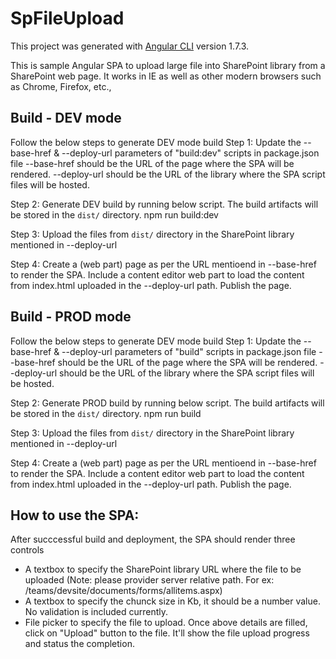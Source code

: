 # SpFileUpload

This project was generated with [Angular CLI](https://github.com/angular/angular-cli) version 1.7.3.

This is sample Angular SPA to upload large file into SharePoint library from a SharePoint web page.
It works in IE as well as other modern browsers such as Chrome, Firefox, etc.,

## Build - DEV mode
Follow the below steps to generate DEV mode build
Step 1: Update the --base-href & --deploy-url parameters of "build:dev" scripts in package.json file
 --base-href should be the URL of the page where the SPA will be rendered.
 --deploy-url should be the URL of the library where the SPA script files will be hosted. 

Step 2: Generate DEV build by running below script. 
The build artifacts will be stored in the `dist/` directory. 
npm run build:dev

Step 3: Upload the files from `dist/` directory in the SharePoint library mentioned in --deploy-url

Step 4: Create a (web part) page as per the URL mentioend in --base-href to render the SPA. Include a content editor web part to load the content from index.html uploaded in the --deploy-url path. Publish the page. 

## Build - PROD mode
Follow the below steps to generate DEV mode build
Step 1: Update the --base-href & --deploy-url parameters of "build" scripts in package.json file
 --base-href should be the URL of the page where the SPA will be rendered.
 --deploy-url should be the URL of the library where the SPA script files will be hosted. 

Step 2: Generate PROD build by running below script. 
The build artifacts will be stored in the `dist/` directory. 
npm run build

Step 3: Upload the files from `dist/` directory in the SharePoint library mentioned in --deploy-url

Step 4: Create a (web part) page as per the URL mentioend in --base-href to render the SPA. Include a content editor web part to load the content from index.html uploaded in the --deploy-url path. Publish the page. 


## How to use the SPA: 
After succcessful build and deployment, the SPA should render three controls
- A textbox to specify the SharePoint library URL where the file to be uploaded (Note: please provider server relative path. For ex: /teams/devsite/documents/forms/allitems.aspx)
- A textbox to specify the chunck size in Kb, it should be a number value. No validation is included currently.
- File picker to specify the file to upload.
Once above details are filled, click on "Upload" button to the file. It'll show the file upload progress and status the completion.
